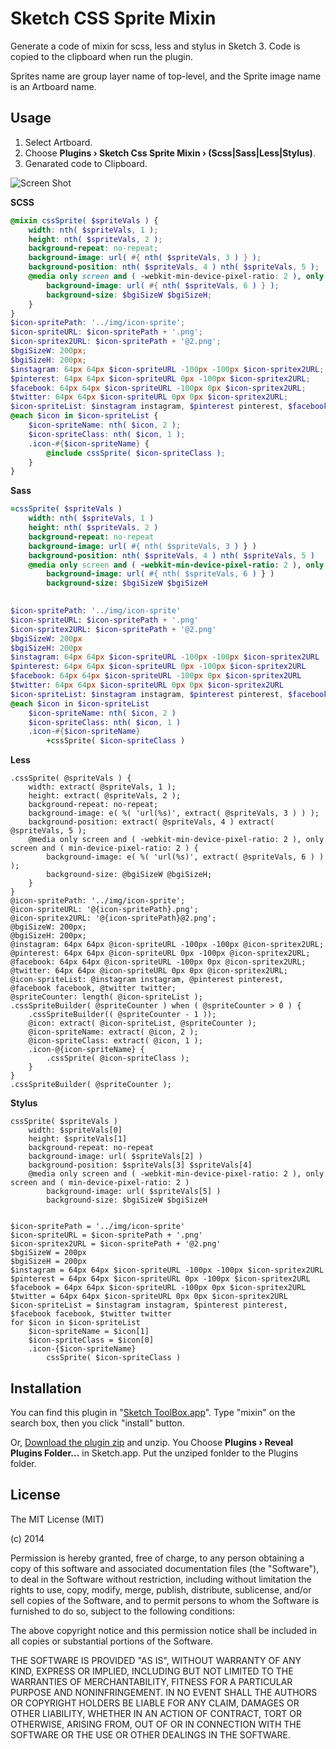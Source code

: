 Sketch CSS Sprite Mixin
=======================

Generate a code of mixin for scss, less and stylus in Sketch 3. Code is copied to the clipboard when run the plugin.

Sprites name are group layer name of top-level, and the Sprite image name is an Artboard name.

## Usage

1. Select Artboard.
1. Choose **Plugins › Sketch Css Sprite Mixin › (Scss|Sass|Less|Stylus)**.
1. Genarated code to Clipboard.

![Screen Shot](https://github.com/littlebusters/Sketch-CSS-Sprite-Mixin/blob/master/css-sprite-generator-ss.png)

**SCSS**

```scss
@mixin cssSprite( $spriteVals ) {
	width: nth( $spriteVals, 1 );
	height: nth( $spriteVals, 2 );
	background-repeat: no-repeat;
	background-image: url( #{ nth( $spriteVals, 3 ) } );
	background-position: nth( $spriteVals, 4 ) nth( $spriteVals, 5 );
	@media only screen and ( -webkit-min-device-pixel-ratio: 2 ), only screen and ( min-device-pixel-ratio: 2 ) {
		background-image: url( #{ nth( $spriteVals, 6 ) } );
		background-size: $bgiSizeW $bgiSizeH;
	}
}
$icon-spritePath: '../img/icon-sprite';
$icon-spriteURL: $icon-spritePath + '.png';
$icon-spritex2URL: $icon-spritePath + '@2.png';
$bgiSizeW: 200px;
$bgiSizeH: 200px;
$instagram: 64px 64px $icon-spriteURL -100px -100px $icon-spritex2URL;
$pinterest: 64px 64px $icon-spriteURL 0px -100px $icon-spritex2URL;
$facebook: 64px 64px $icon-spriteURL -100px 0px $icon-spritex2URL;
$twitter: 64px 64px $icon-spriteURL 0px 0px $icon-spritex2URL;
$icon-spriteList: $instagram instagram, $pinterest pinterest, $facebook facebook, $twitter twitter;
@each $icon in $icon-spriteList {
	$icon-spriteName: nth( $icon, 2 );
	$icon-spriteClass: nth( $icon, 1 );
	.icon-#{$icon-spriteName} {
		@include cssSprite( $icon-spriteClass );
	}
}
```

**Sass**

```sass
=cssSprite( $spriteVals )
	width: nth( $spriteVals, 1 )
	height: nth( $spriteVals, 2 )
	background-repeat: no-repeat
	background-image: url( #{ nth( $spriteVals, 3 ) } )
	background-position: nth( $spriteVals, 4 ) nth( $spriteVals, 5 )
	@media only screen and ( -webkit-min-device-pixel-ratio: 2 ), only screen and ( min-device-pixel-ratio: 2 ) 
		background-image: url( #{ nth( $spriteVals, 6 ) } )
		background-size: $bgiSizeW $bgiSizeH
	

$icon-spritePath: '../img/icon-sprite'
$icon-spriteURL: $icon-spritePath + '.png'
$icon-spritex2URL: $icon-spritePath + '@2.png'
$bgiSizeW: 200px
$bgiSizeH: 200px
$instagram: 64px 64px $icon-spriteURL -100px -100px $icon-spritex2URL
$pinterest: 64px 64px $icon-spriteURL 0px -100px $icon-spritex2URL
$facebook: 64px 64px $icon-spriteURL -100px 0px $icon-spritex2URL
$twitter: 64px 64px $icon-spriteURL 0px 0px $icon-spritex2URL
$icon-spriteList: $instagram instagram, $pinterest pinterest, $facebook facebook, $twitter twitter
@each $icon in $icon-spriteList 
	$icon-spriteName: nth( $icon, 2 )
	$icon-spriteClass: nth( $icon, 1 )
	.icon-#{$icon-spriteName} 
		+cssSprite( $icon-spriteClass )
```

**Less**

```less
.cssSprite( @spriteVals ) {
	width: extract( @spriteVals, 1 );
	height: extract( @spriteVals, 2 );
	background-repeat: no-repeat;
	background-image: e( %( 'url(%s)', extract( @spriteVals, 3 ) ) );
	background-position: extract( @spriteVals, 4 ) extract( @spriteVals, 5 );
	@media only screen and ( -webkit-min-device-pixel-ratio: 2 ), only screen and ( min-device-pixel-ratio: 2 ) {
		background-image: e( %( 'url(%s)', extract( @spriteVals, 6 ) ) );
		background-size: @bgiSizeW @bgiSizeH;
	}
}
@icon-spritePath: '../img/icon-sprite';
@icon-spriteURL: '@{icon-spritePath}.png';
@icon-spritex2URL: '@{icon-spritePath}@2.png';
@bgiSizeW: 200px;
@bgiSizeH: 200px;
@instagram: 64px 64px @icon-spriteURL -100px -100px @icon-spritex2URL;
@pinterest: 64px 64px @icon-spriteURL 0px -100px @icon-spritex2URL;
@facebook: 64px 64px @icon-spriteURL -100px 0px @icon-spritex2URL;
@twitter: 64px 64px @icon-spriteURL 0px 0px @icon-spritex2URL;
@icon-spriteList: @instagram instagram, @pinterest pinterest, @facebook facebook, @twitter twitter;
@spriteCounter: length( @icon-spriteList );
.cssSpriteBuilder( @spriteCounter ) when ( @spriteCounter > 0 ) {
	.cssSpriteBuilder(( @spriteCounter - 1 ));
	@icon: extract( @icon-spriteList, @spriteCounter );
	@icon-spriteName: extract( @icon, 2 );
	@icon-spriteClass: extract( @icon, 1 );
	.icon-@{icon-spriteName} {
		.cssSprite( @icon-spriteClass );
	}
}
.cssSpriteBuilder( @spriteCounter );
```

**Stylus**

```stylus
cssSprite( $spriteVals )
	width: $spriteVals[0]
	height: $spriteVals[1]
	background-repeat: no-repeat
	background-image: url( $spriteVals[2] )
	background-position: $spriteVals[3] $spriteVals[4]
	@media only screen and ( -webkit-min-device-pixel-ratio: 2 ), only screen and ( min-device-pixel-ratio: 2 ) 
		background-image: url( $spriteVals[5] )
		background-size: $bgiSizeW $bgiSizeH
	

$icon-spritePath = '../img/icon-sprite'
$icon-spriteURL = $icon-spritePath + '.png'
$icon-spritex2URL = $icon-spritePath + '@2.png'
$bgiSizeW = 200px
$bgiSizeH = 200px
$instagram = 64px 64px $icon-spriteURL -100px -100px $icon-spritex2URL
$pinterest = 64px 64px $icon-spriteURL 0px -100px $icon-spritex2URL
$facebook = 64px 64px $icon-spriteURL -100px 0px $icon-spritex2URL
$twitter = 64px 64px $icon-spriteURL 0px 0px $icon-spritex2URL
$icon-spriteList = $instagram instagram, $pinterest pinterest, $facebook facebook, $twitter twitter
for $icon in $icon-spriteList 
	$icon-spriteName = $icon[1]
	$icon-spriteClass = $icon[0]
	.icon-{$icon-spriteName} 
		cssSprite( $icon-spriteClass )
```

## Installation

You can find this plugin in "[Sketch ToolBox.app](http://sketchtoolbox.com/)". Type "mixin" on the search box, then you click "install" button.

Or, [Download the plugin zip](https://github.com/littlebusters/Sketch-Css-Sprite-Mixin/archive/master.zip) and unzip. You Choose **Plugins › Reveal Plugins Folder...** in Sketch.app. Put the unziped fonlder to the Plugins folder. 

## License

The MIT License (MIT)

(c) 2014 

Permission is hereby granted, free of charge, to any person obtaining a copy
of this software and associated documentation files (the "Software"), to deal
in the Software without restriction, including without limitation the rights
to use, copy, modify, merge, publish, distribute, sublicense, and/or sell
copies of the Software, and to permit persons to whom the Software is
furnished to do so, subject to the following conditions:

The above copyright notice and this permission notice shall be included in all
copies or substantial portions of the Software.

THE SOFTWARE IS PROVIDED "AS IS", WITHOUT WARRANTY OF ANY KIND, EXPRESS OR
IMPLIED, INCLUDING BUT NOT LIMITED TO THE WARRANTIES OF MERCHANTABILITY,
FITNESS FOR A PARTICULAR PURPOSE AND NONINFRINGEMENT. IN NO EVENT SHALL THE
AUTHORS OR COPYRIGHT HOLDERS BE LIABLE FOR ANY CLAIM, DAMAGES OR OTHER
LIABILITY, WHETHER IN AN ACTION OF CONTRACT, TORT OR OTHERWISE, ARISING FROM,
OUT OF OR IN CONNECTION WITH THE SOFTWARE OR THE USE OR OTHER DEALINGS IN THE
SOFTWARE.